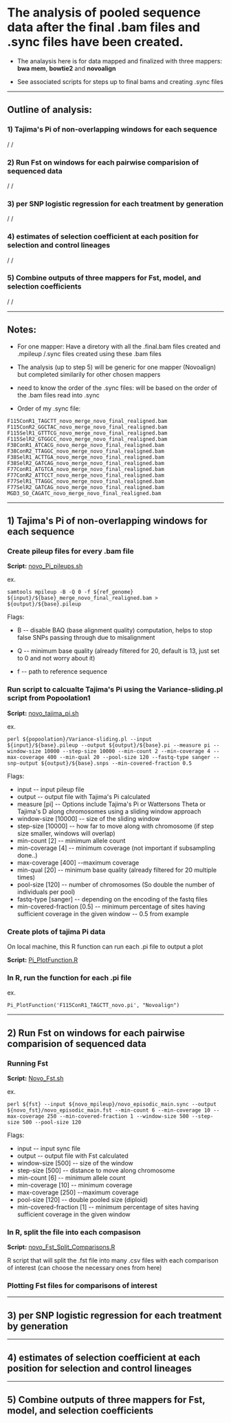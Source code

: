 # The analysis of pooled sequence data after the final .bam files and .sync files have been created. 

- The analaysis here is for data mapped and finalized with three mappers: **bwa mem**, **bowtie2** and **novoalign** 

- See associated scripts for steps up to final bams and creating .sync files
_______________________________________________________________________________________

## Outline of analysis:

### 1) Tajima's Pi of non-overlapping windows for each sequence
/
/
### 2) Run Fst on windows for each pairwise comparision of sequenced data
/
/
### 3) per SNP logistic regression for each treatment by generation
/
/
### 4) estimates of selection coefficient at each position for selection and control lineages
/
/
### 5) Combine outputs of three mappers for Fst, model, and selection coefficients
/
/

_______________________________________________________________________________________

## Notes:

- For one mapper: Have a diretory with all the .final.bam files created and .mpileup /.sync files created using these .bam files

- The analysis (up to step 5) will be generic for one mapper (Novoalign) but completed similarily for other chosen mappers

- need to know the order of the .sync files: will be based on the order of the .bam files read into .sync 

- Order of my .sync file:
```
F115ConR1_TAGCTT_novo_merge_novo_final_realigned.bam
F115ConR2_GGCTAC_novo_merge_novo_final_realigned.bam
F115SelR1_GTTTCG_novo_merge_novo_final_realigned.bam
F115SelR2_GTGGCC_novo_merge_novo_final_realigned.bam
F38ConR1_ATCACG_novo_merge_novo_final_realigned.bam
F38ConR2_TTAGGC_novo_merge_novo_final_realigned.bam
F38SelR1_ACTTGA_novo_merge_novo_final_realigned.bam
F38SelR2_GATCAG_novo_merge_novo_final_realigned.bam
F77ConR1_ATGTCA_novo_merge_novo_final_realigned.bam
F77ConR2_ATTCCT_novo_merge_novo_final_realigned.bam
F77SelR1_TTAGGC_novo_merge_novo_final_realigned.bam
F77SelR2_GATCAG_novo_merge_novo_final_realigned.bam
MGD3_SO_CAGATC_novo_merge_novo_final_realigned.bam
```


_______________________________________________________________________________________

## 1) Tajima's Pi of non-overlapping windows for each sequence

### Create pileup files for every .bam file

**Script:** [novo_Pi_pileups.sh](https://github.com/PaulKnoops/episodicSequenceData/blob/master/Analysis_after_sync_2018_scripts/novo_Pi_pileups.sh)

ex.
```
samtools mpileup -B -Q 0 -f ${ref_genome} ${input}/${base}_merge_novo_final_realigned.bam > ${output}/${base}.pileup
```

Flags:

- B -- disable BAQ (base alignment quality) computation, helps to stop false SNPs passing through due to misalignment

- Q -- minimum base quality (already filtered for 20, default is 13, just set to 0 and not worry about it)

- f -- path to reference sequence

### Run script to calcualte Tajima's Pi using the Variance-sliding.pl script from Popoolation1

**Script:** [novo_tajima_pi.sh](https://github.com/PaulKnoops/episodicSequenceData/blob/master/Analysis_after_sync_2018_scripts/novo_tajima_pi.sh)

ex. 
```
perl ${popoolation}/Variance-sliding.pl --input ${input}/${base}.pileup --output ${output}/${base}.pi --measure pi --window-size 10000 --step-size 10000 --min-count 2 --min-coverage 4 --max-coverage 400 --min-qual 20 --pool-size 120 --fastq-type sanger --snp-output ${output}/${base}.snps --min-covered-fraction 0.5
```

Flags:

- input -- input pileup file
- output -- output file with Tajima's Pi calculated
- measure [pi] -- Options include Tajima's Pi or Wattersons Theta or Tajima's D along chromosomes using a sliding window approach
- window-size [10000] -- size of the sliding window 
- step-size [10000] -- how far to move along with chromosome (if step size smaller, windows will overlap)
- min-count [2] -- minimum allele count 
- min-coverage [4] -- minimum coverage (not important if subsampling done..)
- max-coverage [400] --maximum coverage
- min-qual [20] -- minimum base quality (already filtered for 20 multiple times)
- pool-size [120] -- number of chromosomes (So double the number of individuals per pool)
- fastq-type [sanger] -- depending on the encoding of the fastq files
- min-covered-fraction [0.5] -- minimum percentage of sites having sufficient coverage in the given window -- 0.5 from example

### Create plots of tajima Pi data

On local machine, this R function can run each .pi file to output a plot

**Script:** [Pi_PlotFunction.R](https://github.com/PaulKnoops/episodicSequenceData/blob/master/Analysis_after_sync_2018_scripts/Pi_PlotFunction.R)

### In R, run the function for each .pi file

ex. 
```
Pi_PlotFunction('F115ConR1_TAGCTT_novo.pi', "Novoalign")
```


_______________________________________________________________________________________

## 2) Run Fst on windows for each pairwise comparision of sequenced data

### Running Fst

**Script:** [Novo_Fst.sh](https://github.com/PaulKnoops/episodicSequenceData/blob/master/Analysis_after_sync_2018_scripts/Novo_Fst.sh)

ex.
```
perl ${fst} --input ${novo_mpileup}/novo_episodic_main.sync --output ${novo_fst}/novo_episodic_main.fst --min-count 6 --min-coverage 10 --max-coverage 250 --min-covered-fraction 1 --window-size 500 --step-size 500 --pool-size 120
```
Flags:

- input -- input sync file
- output -- output file with Fst calculated 
- window-size [500] -- size of the window 
- step-size [500] -- distance to move along chromosome
- min-count [6] -- minimum allele count 
- min-coverage [10] -- minimum coverage
- max-coverage [250] --maximum coverage
- pool-size [120] -- double pooled size (diploid)
- min-covered-fraction [1] -- minimum percentage of sites having sufficient coverage in the given window


### In R, split the file into each compasison

**Script:** [novo_Fst_Split_Comparisons.R](https://github.com/PaulKnoops/episodicSequenceData/blob/master/Analysis_after_sync_2018_scripts/novo_Fst_Split_Comparisons.R)

R script that will split the .fst file into many .csv files with each comparison of interest (can choose the necessary ones from here)

### Plotting Fst files for comparisons of interest




_______________________________________________________________________________________

## 3) per SNP logistic regression for each treatment by generation




_______________________________________________________________________________________

## 4) estimates of selection coefficient at each position for selection and control lineages




_______________________________________________________________________________________

## 5) Combine outputs of three mappers for Fst, model, and selection coefficients


